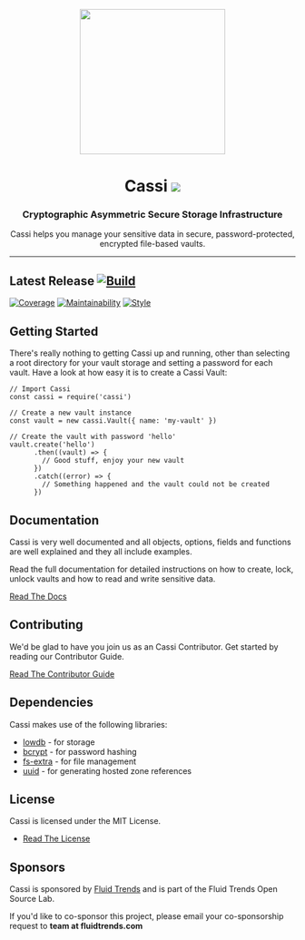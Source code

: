 <p align="center">
<img src="https://raw.githubusercontent.com/fluidtrends/cassi/master/logo.png" width="256px">
</p>

<h1 align="center"> Cassi <img src="https://img.shields.io/npm/v/cassi.svg"/>
</h1>
<h3 align="center"> Cryptographic Asymmetric Secure Storage Infrastructure </h3>
<p align="center"> Cassi helps you manage your sensitive data in secure, password-protected, encrypted file-based vaults.</p>
<hr/>

## Latest Release [![Build](https://circleci.com/gh/fluidtrends/cassi.svg?style=svg)](https://circleci.com/gh/fluidtrends/cassi)

[![Coverage](https://api.codeclimate.com/v1/badges/f472b929f316ff5f2d76/test_coverage)](https://codeclimate.com/github/fluidtrends/cassi/test_coverage)
[![Maintainability](https://api.codeclimate.com/v1/badges/f472b929f316ff5f2d76/maintainability)](https://codeclimate.com/github/fluidtrends/cassi/maintainability)
[![Style](https://img.shields.io/badge/code%20style-standard-brightgreen.svg)](http://standardjs.com)

## Getting Started

There's really nothing to getting Cassi up and running, other than selecting a root directory for your vault storage and setting a password for each vault. Have a look at how easy it is to create a Cassi Vault:

```
// Import Cassi
const cassi = require('cassi')

// Create a new vault instance
const vault = new cassi.Vault({ name: 'my-vault' })

// Create the vault with password 'hello'
vault.create('hello')
      .then((vault) => {
        // Good stuff, enjoy your new vault
      })
      .catch((error) => {
        // Something happened and the vault could not be created
      })
```

## Documentation

Cassi is very well documented and all objects, options, fields and functions are well explained and they all include examples.

Read the full documentation for detailed instructions on how to create, lock, unlock vaults and how to read and write sensitive data.

[Read The Docs](/docs)

## Contributing

We'd be glad to have you join us as an Cassi Contributor. Get started by reading our Contributor Guide.

[Read The Contributor Guide](/contrib)

## Dependencies

Cassi makes use of the following libraries:

* [lowdb](https://github.com/typicode/lowdb) - for storage
* [bcrypt](https://github.com/kelektiv/node.bcrypt.js) - for password hashing
* [fs-extra](https://github.com/jprichardson/node-fs-extra) - for file management
* [uuid](https://github.com/kelektiv/node-uuid) - for generating hosted zone references

## License

Cassi is licensed under the MIT License.

* [Read The License](LICENSE)

## Sponsors

Cassi is sponsored by [Fluid Trends](http://fluidtrends.com) and is part of the Fluid Trends Open Source Lab.

If you'd like to co-sponsor this project, please email your co-sponsorship request to **team at fluidtrends.com**
